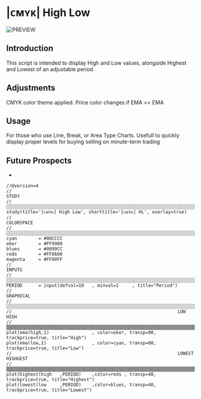 # |ᴄᴍʏᴋ| High Low
![PREVIEW](https://www.tradingview.com/x/m7HfTyYI/)
## Introduction 
This script is intended to display High and Low values, alongside Highest and Lowest of an adjustable period 

## Adjustments 
CMYK color theme applied. 
Price color changes if EMA >< EMA 

##  Usage 
For those who use Line, Break, or Area Type Charts. 
Usefull to quickly display proper levels for buying selling on minute-term trading 

##  Future Prospects 
*

```
//@version=4
//                                                                              STUDY
//░░░░░░░░░░░░░░░░░░░░░░░░░░░░░░░░░░░░░░░░░░░░░░░░░░░░░░░░░░░░░░░░░░░░░░░░░░░░░░░░░░░░░░░░░░░░░░░░░░░░░░░░░░░░░░░░░░░░░░░░░░░░░░░░░░░░░░░░░░░░░░░░░░░░░░░░░░░░░░
study(title='|ᴄᴍʏᴋ| High Low', shorttitle='|ᴄᴍʏᴋ| HL', overlay=true)
//                                                                              COLORSPACE
//░░░░░░░░░░░░░░░░░░░░░░░░░░░░░░░░░░░░░░░░░░░░░░░░░░░░░░░░░░░░░░░░░░░░░░░░░░░░░░░░░░░░░░░░░░░░░░░░░░░░░░░░░░░░░░░░░░░░░░░░░░░░░░░░░░░░░░░░░░░░░░░░░░░░░░░░░░░░░░
cyan        = #00CCCC
oker        = #FF9900
blues       = #0099CC
reds        = #FF6600
magenta     = #FF00FF
//                                                                              INPUTS
//░░░░░░░░░░░░░░░░░░░░░░░░░░░░░░░░░░░░░░░░░░░░░░░░░░░░░░░░░░░░░░░░░░░░░░░░░░░░░░░░░░░░░░░░░░░░░░░░░░░░░░░░░░░░░░░░░░░░░░░░░░░░░░░░░░░░░░░░░░░░░░░░░░░░░░░░░░░░░░
PERIOD      = input(defval=10   , minval=1     , title="Period")
//                                                                              GRAPHICAL
//░░░░░░░░░░░░░░░░░░░░░░░░░░░░░░░░░░░░░░░░░░░░░░░░░░░░░░░░░░░░░░░░░░░░░░░░░░░░░░░░░░░░░░░░░░░░░░░░░░░░░░░░░░░░░░░░░░░░░░░░░░░░░░░░░░░░░░░░░░░░░░░░░░░░░░░░░░░░░░
//                                                              LOW HIGH
//▒▒▒▒▒▒▒▒▒▒▒▒▒▒▒▒▒▒▒▒▒▒▒▒▒▒▒▒▒▒▒▒▒▒▒▒▒▒▒▒▒▒▒▒▒▒▒▒▒▒▒▒▒▒▒▒▒▒▒▒▒▒▒▒▒▒▒▒▒▒▒▒▒▒▒▒▒▒
plot(ema(high,1)                , color=oker, transp=00, trackprice=true, title="High")
plot(ema(low,1)                 , color=cyan, transp=00, trackprice=true, title="Low")
//                                                              LOWEST HIGHGEST
//▒▒▒▒▒▒▒▒▒▒▒▒▒▒▒▒▒▒▒▒▒▒▒▒▒▒▒▒▒▒▒▒▒▒▒▒▒▒▒▒▒▒▒▒▒▒▒▒▒▒▒▒▒▒▒▒▒▒▒▒▒▒▒▒▒▒▒▒▒▒▒▒▒▒▒▒▒▒
plot(highest(high   ,PERIOD)    ,color=reds , transp=40, trackprice=true, title="Highest")
plot(lowest(low     ,PERIOD)    ,color=blues, transp=40, trackprice=true, title="Lowest")
```
